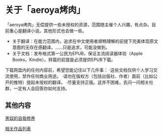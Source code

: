 # 关于「aeroya烤肉」

「aeroya烤肉」无偿提供一些未授权的资源，范围随主催个人兴趣，有点杂。目前重心是翻译小说。其他形式也会做一些。

+ 关于翻译：在能力范围内，追求在中文使用者顺畅理解的前提下完美体现原文意图的无存在感翻译。……只是追求，可能没做到。
+ 关于文档：发布格式第一公民为EPUB，保证主流阅读器体验（Apple Books，Kindle）。转载的前提是必须提供EPUB下载。

下载网盘内的任何内容前，希望您能记住以下几件事：
	·这些文档仅供个人学习交流使用，禁作任何商业用途。
	·请勿在版权方（包括出版社、作者）面前（比如公开的推特）提起未授权的翻译。
	·尽量支持正版。这并不困难，去问一问相关社群，一定有人会回答你如何支持。

## 其他内容

[黑奴的自我修养](https://yakiniku-aeroya.github.io/trl-guidelines.html)

[相关作品列表](https://yakiniku-aeroya.github.io/releases.html)
